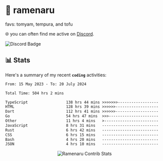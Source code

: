 # 🍜 ramenaru
favs: tomyam, tempura, and tofu

🌐 you can often find me active on [Discord](https://discordapp.com/users/503291004200157185).

![Discord Badge](https://dcbadge.vercel.app/api/shield/503291004200157185)

## 📊 Stats

Here's a summary of my recent **`coding`** activities:

<!--START_SECTION:waka-->

```txt
From: 15 May 2023 - To: 20 July 2024

Total Time: 504 hrs 2 mins

TypeScript                 138 hrs 44 mins >>>>>>>------------------   27.53 %
HTML                       128 hrs 39 mins >>>>>>-------------------   25.53 %
Dart                       112 hrs 41 mins >>>>>>-------------------   22.36 %
Go                         54 hrs 47 mins  >>>----------------------   10.87 %
Other                      11 hrs 4 mins   >------------------------   02.20 %
JavaScript                 8 hrs 31 mins   -------------------------   01.69 %
Rust                       6 hrs 42 mins   -------------------------   01.33 %
CSS                        6 hrs 15 mins   -------------------------   01.24 %
Bash                       4 hrs 20 mins   -------------------------   00.86 %
JSON                       4 hrs 10 mins   -------------------------   00.83 %
```

<!--END_SECTION:waka-->

<div style="text-align: center;">
   <img align="center" src="https://github-readme-streak-stats.herokuapp.com/?user=Ramenaru&theme=dark&card_width=520" alt="Ramenaru Contrib Stats" />
</div>


